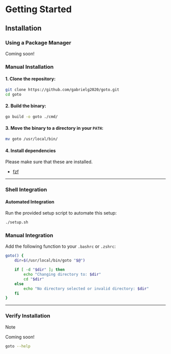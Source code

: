 # Getting Started

## Installation
### Using a Package Manager
Coming soon!

### Manual Installation
#### 1. Clone the repository:
```bash
git clone https://github.com/gabrielg2020/goto.git
cd goto
```

#### 2. Build the binary:
```bash
go build -o goto ./cmd/
```

#### 3. Move the binary to a directory in your `PATH`:
```bash
mv goto /usr/local/bin/
```

#### 4. Install dependencies
Please make sure that these are installed.
- [fzf](https://github.com/junegunn/fzf)

---

### Shell Integration
#### Automated Integration
Run the provided setup script to automate this setup:
```bash
./setup.sh
```

### Manual Integration
Add the following function to your `.bashrc` or `.zshrc`:
```bash
goto() {
    dir=$(/usr/local/bin/goto "$@")

    if [ -d "$dir" ]; then
        echo "Changing directory to: $dir"
        cd "$dir"
    else
        echo "No directory selected or invalid directory: $dir"
    fi
}
```

---

### Verify Installation
>[!NOTE]
> Coming soon!

```bash
goto --help
```